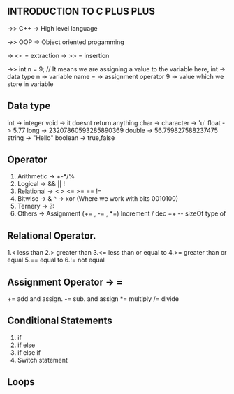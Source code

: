 ## INTRODUCTION TO C PLUS PLUS

->> C++ -> High level language

->> OOP -> Object oriented progamming

-> << = extraction
-> >> = insertion

->> int n = 9;  // It means we are assigning a value to the variable
    here,
    int -> data type
    n -> variable name
    = -> assignment operator
    9 -> value which we store in variable

## Data type
   int -> integer
   void -> it doesnt return anything
   char -> character -> 'u'
   float -> 5.77
   long -> 23207860593285890369
   double -> 56.759827588237475
   string -> "Hello"
   boolean -> true,false

## Operator

1. Arithmetic -> +-*/%
2. Logical -> && || !
3. Relational -> < > <= >= == !=
4. Bitwise -> & ^ -> xor (Where we work with bits 0010100)
5. Ternery -> ?:
6. Others -> Assignment (+= , -= , *=)
             Increment / dec ++ --
             sizeOf
             type of
             
## Relational Operator.     
1.< less than
2.> greater than
3.<= less than or equal to
4.>= greater than or equal
5.== equal to
6.!= not equal

## Assignment Operator -> =
+= add and assign.
-= sub. and assign
*= multiply
/= divide

## Conditional Statements
1. if
2. if else
3. if else if
4. Switch statement

## Loops




















